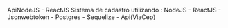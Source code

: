 ApiNodeJS - ReactJS
Sistema de cadastro utilizando :  NodeJS - ReactJS - Jsonwebtoken - Postgres - Sequelize - Api(ViaCep)
